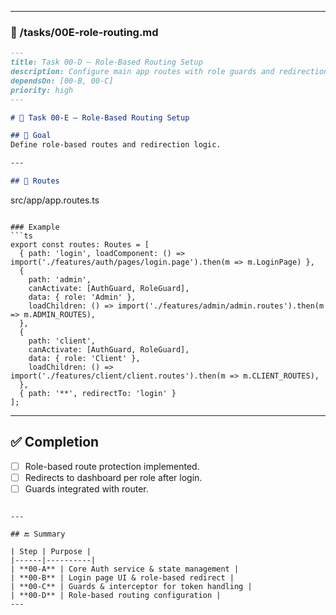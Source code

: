 


---

### 🧩 /tasks/00E-role-routing.md

```md
---
title: Task 00-D – Role-Based Routing Setup
description: Configure main app routes with role guards and redirection.
dependsOn: [00-B, 00-C]
priority: high
---

# 🧩 Task 00-E – Role-Based Routing Setup

## 🎯 Goal
Define role-based routes and redirection logic.

---

## 🧱 Routes
```

src/app/app.routes.ts

```

### Example
```ts
export const routes: Routes = [
  { path: 'login', loadComponent: () => import('./features/auth/pages/login.page').then(m => m.LoginPage) },
  {
    path: 'admin',
    canActivate: [AuthGuard, RoleGuard],
    data: { role: 'Admin' },
    loadChildren: () => import('./features/admin/admin.routes').then(m => m.ADMIN_ROUTES),
  },
  {
    path: 'client',
    canActivate: [AuthGuard, RoleGuard],
    data: { role: 'Client' },
    loadChildren: () => import('./features/client/client.routes').then(m => m.CLIENT_ROUTES),
  },
  { path: '**', redirectTo: 'login' }
];
```

---

## ✅ Completion

* [ ] Role-based route protection implemented.
* [ ] Redirects to dashboard per role after login.
* [ ] Guards integrated with router.

```

---

## 🔚 Summary

| Step | Purpose |
|------|----------|
| **00-A** | Core Auth service & state management |
| **00-B** | Login page UI & role-based redirect |
| **00-C** | Guards & interceptor for token handling |
| **00-D** | Role-based routing configuration |
---
